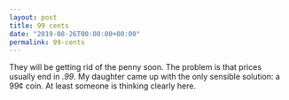 ```yaml
---
layout: post
title: 99 cents
date: "2019-08-26T00:00:00+00:00"
permalink: 99-cents
---
```


They will be getting rid of the penny soon. The problem is that prices usually end in <em>.99</em>. My daughter came up with the only sensible solution: a 99¢ coin. At least someone is thinking clearly here.
